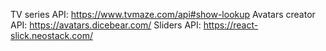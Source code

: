 <!-- TV shows api: https://www.episodate.com/api -->

TV series API: https://www.tvmaze.com/api#show-lookup
Avatars creator API: https://avatars.dicebear.com/
Sliders API: https://react-slick.neostack.com/

<!-- YT API KEY -->
<!-- AIzaSyBE3B6foIzG9b-XbIXea1lJOnril6n2dLM -->

<!-- Red band society id=55. Problems with images -->
